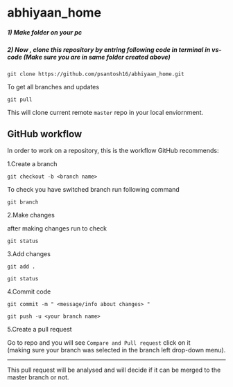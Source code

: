 # abhiyaan_home

##### 1) Make folder on your pc
##### 2) Now , clone this repository by entring following code in terminal in vs-code (Make sure you are in same folder created above)

`git clone https://github.com/psantosh16/abhiyaan_home.git`

To get all branches and updates

`git pull`

This will clone current remote `master` repo in your local enviornment.

## GitHub workflow

In order to work on a repository, this is the workflow GitHub recommends:

1.Create a branch

`git checkout -b <branch name>`

To check you have switched branch run following command

`git branch`

2.Make changes 

after making changes run to check 

`git status`

3.Add changes

`git add .`

`git status`

4.Commit code

`git commit -m " <message/info about changes> "`

`git push -u <your branch name>`

5.Create a pull request

Go to repo and you will see `Compare and Pull request` click on it  
(making sure your branch was selected in the branch left drop-down menu).


________________________________________________________________________________________________________________________

This pull request will be analysed  and  will decide if it can be merged to the master branch or not.
